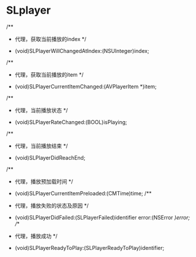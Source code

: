 # SLplayer
/**
*  代理，获取当前播放的index
*/
- (void)SLPlayerWillChangedAtIndex:(NSUInteger)index;


/**
*  代理，获取当前播放的item
*/
- (void)SLPlayerCurrentItemChanged:(AVPlayerItem *)item;


/**
*  代理，当前播放状态
*/
- (void)SLPlayerRateChanged:(BOOL)isPlaying;

/**
*  代理，当前播放结束
*/
- (void)SLPlayerDidReachEnd;

/**
*  代理，播放预加载时间
*/

- (void)SLPlayerCurrentItemPreloaded:(CMTime)time;
/**
*  代理，播放失败的状态及原因
*/
- (void)SLPlayerDidFailed:(SLPlayerFailed)identifier error:(NSError *)error;
/**
*  代理，播放成功
*/
- (void)SLPlayerReadyToPlay:(SLPlayerReadyToPlay)identifier;
